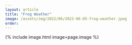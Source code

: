 ```yaml
---
layout: article
title: "Frog Weather"
image: /assets/img/2022/06/2022-06-05-frog-weather.jpeg
order:
---
```


{% include image.html image=page.image %}
